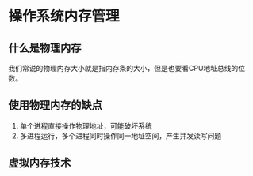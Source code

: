 
# 操作系统内存管理
## 什么是物理内存
我们常说的物理内存大小就是指内存条的大小，但是也要看CPU地址总线的位数。

## 使用物理内存的缺点
1. 单个进程直接操作物理地址，可能破坏系统
2. 多进程运行，多个进程同时操作同一地址空间，产生并发读写问题

## 虚拟内存技术

